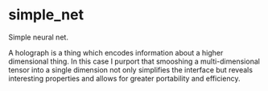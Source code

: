 # simple_net
Simple neural net.


A holograph is a thing which encodes information about a higher dimensional thing.
In this case I purport that smooshing a multi-dimensional tensor into a single dimension not only simplifies the interface but reveals interesting properties and allows for greater portability and efficiency.
